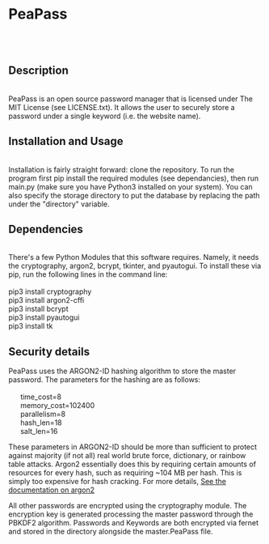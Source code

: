 # PeaPass
<br><br>




## Description
<br>
PeaPass is an open source password manager that is licensed under The
MIT License (see LICENSE.txt). It allows the user to securely store 
a password under a single keyword (i.e. the website name).

## Installation and Usage

<Br>
Installation is fairly straight forward: clone the repository. To run the
program first pip install the required modules (see dependancies), then 
run main.py (make sure you have Python3 installed on your system). You can 
also specify the storage directory to put the database by replacing the path 
under the "directory" variable. 

## Dependencies
<br>
There's a few Python Modules that this software requires. Namely, it needs
the cryptography, argon2, bcrypt, tkinter, and pyautogui. To install these via pip,
run the following lines in the command line:
<br><br>
pip3 install cryptography <br>
pip3 install argon2-cffi <br>
pip3 install bcrypt <br>
pip3 install pyautogui <br> 
pip3 install tk <br>

## Security details
PeaPass uses the ARGON2-ID hashing algorithm to store the master password. 
The parameters for the hashing are as follows: <br> <br>
&nbsp;&nbsp;&nbsp;&nbsp;&nbsp;&nbsp;time_cost=8 <br>
&nbsp;&nbsp;&nbsp;&nbsp;&nbsp;&nbsp;memory_cost=102400 <br>
&nbsp;&nbsp;&nbsp;&nbsp;&nbsp;&nbsp;parallelism=8 <br>
&nbsp;&nbsp;&nbsp;&nbsp;&nbsp;&nbsp;hash_len=18 <br>
&nbsp;&nbsp;&nbsp;&nbsp;&nbsp;&nbsp;salt_len=16

These parameters in ARGON2-ID should be more than sufficient to protect 
against majority (if not all) real world brute force, dictionary, or rainbow table attacks.
Argon2 essentially does this by requiring certain amounts of resources for 
every hash, such as requiring ~104 MB per hash. This is simply too expensive
for hash cracking. For more details, [See the documentation on argon2](https://argon2-cffi.readthedocs.io/en/stable/parameters.html)

All other passwords are encrypted using the cryptography module. The 
encryption key is generated processing the master password through the PBKDF2 
algorithm. Passwords and Keywords are both encrypted via fernet and stored in 
the directory alongside the master.PeaPass file. 
